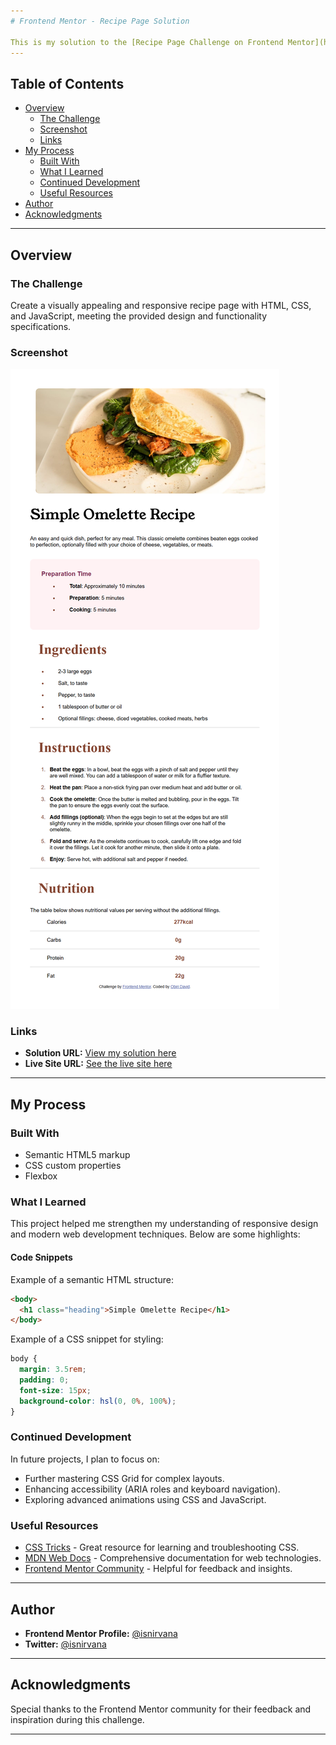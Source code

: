 ```yaml
---
# Frontend Mentor - Recipe Page Solution

This is my solution to the [Recipe Page Challenge on Frontend Mentor](https://www.frontendmentor.io/challenges/recipe-page-KiTsR8QQKm). These challenges are great for improving coding skills by working on realistic projects.
---
```


## Table of Contents

- [Overview](#overview)
  - [The Challenge](#the-challenge)
  - [Screenshot](#screenshot)
  - [Links](#links)
- [My Process](#my-process)
  - [Built With](#built-with)
  - [What I Learned](#what-i-learned)
  - [Continued Development](#continued-development)
  - [Useful Resources](#useful-resources)
- [Author](#author)
- [Acknowledgments](#acknowledgments)

---

## Overview

### The Challenge

Create a visually appealing and responsive recipe page with HTML, CSS, and JavaScript, meeting the provided design and functionality specifications.

### Screenshot

![Project Screenshot](./assets/images/screenshot/screencapture-127-0-0-1-5501-recipe-page-main-index-html-2024-12-16-09_23_04.png)

### Links

- **Solution URL:** [View my solution here](https://github.com/isnirvana/Recipe-app)
- **Live Site URL:** [See the live site here](https://your-live-site-url.com)

---

## My Process

### Built With

- Semantic HTML5 markup
- CSS custom properties
- Flexbox

### What I Learned

This project helped me strengthen my understanding of responsive design and modern web development techniques. Below are some highlights:

#### Code Snippets

Example of a semantic HTML structure:

```html
<body>
  <h1 class="heading">Simple Omelette Recipe</h1>
</body>
```

Example of a CSS snippet for styling:

```css
body {
  margin: 3.5rem;
  padding: 0;
  font-size: 15px;
  background-color: hsl(0, 0%, 100%);
}
```

### Continued Development

In future projects, I plan to focus on:

- Further mastering CSS Grid for complex layouts.
- Enhancing accessibility (ARIA roles and keyboard navigation).
- Exploring advanced animations using CSS and JavaScript.

### Useful Resources

- [CSS Tricks](https://css-tricks.com/) - Great resource for learning and troubleshooting CSS.
- [MDN Web Docs](https://developer.mozilla.org/) - Comprehensive documentation for web technologies.
- [Frontend Mentor Community](https://www.frontendmentor.io/community) - Helpful for feedback and insights.

---

## Author

- **Frontend Mentor Profile:** [@isnirvana](https://www.frontendmentor.io/profile/isnirvana)
- **Twitter:** [@isnirvana](https://www.twitter.com/isnirvana)

---

## Acknowledgments

Special thanks to the Frontend Mentor community for their feedback and inspiration during this challenge.

---
